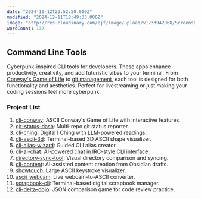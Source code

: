 ```yaml
---
date: "2024-10-12T23:52:50.000Z"
modified: "2024-12-11T18:49:33.000Z"
image: "http://res.cloudinary.com/ejf/image/upload/v1733942968/Screenshot_2024-12-11_at_1.49.13_PM.png"
wordCount: 137
---
```

## Command Line Tools

Cyberpunk-inspired CLI tools for developers. These apps enhance productivity, creativity, and add futuristic vibes to your terminal. From [Conway's Game of Life](https://github.com/ejfox/cli-conway) to [git management](https://github.com/ejfox/git-status-dash), each tool is designed for both functionality and aesthetics. Perfect for livestreaming or just making your coding sessions feel more cyberpunk.

### Project List

1. [cli-conway](https://github.com/ejfox/cli-conway): ASCII Conway's Game of Life with interactive features.
2. [git-status-dash](https://github.com/ejfox/git-status-dash): Multi-repo git status reporter.
3. [cli-ching](https://github.com/ejfox/cli-ching): Digital I Ching with LLM-powered readings.
4. [cli-ascii-3d](https://github.com/ejfox/cli-ascii-3d): Terminal-based 3D ASCII shape visualizer.
5. [cli-alias-wizard](https://github.com/ejfox/cli-alias-wizard): Guided CLI alias creator.
6. [cli-ai-chat](https://github.com/ejfox/cli-ai-chat): AI-powered chat in IRC-style CLI interface.
7. [directory-sync-tool](https://github.com/ejfox/directory-sync-tool): Visual directory comparison and syncing.
8. [cli-content](https://github.com/ejfox/cli-content): AI-assisted content creation from Obsidian drafts.
9. [showtouch](https://github.com/ejfox/showtouch): Large ASCII keystroke visualizer.
10. [ascii_webcam](https://github.com/ejfox/ascii_webcam): Live webcam-to-ASCII converter.
11. [scrapbook-cli](https://github.com/ejfox/scrapbook-cli): Terminal-based digital scrapbook manager.
12. [cli-delta-dojo](https://github.com/ejfox/cli-delta-dojo): JSON comparison game for code review practice.